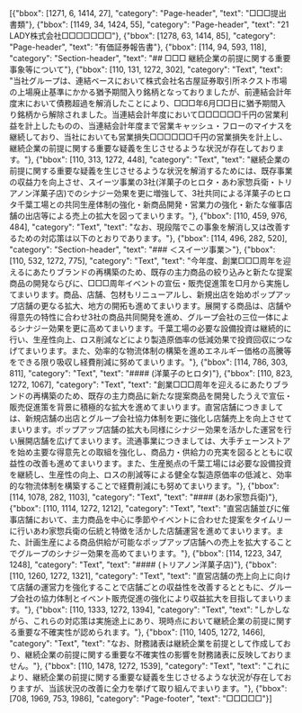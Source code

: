 [{"bbox": [1271, 6, 1414, 27], "category": "Page-header", "text": "□□□提出書類"}, {"bbox": [1149, 34, 1424, 55], "category": "Page-header", "text": "21 LADY株式会社□□□□□□□"}, {"bbox": [1278, 63, 1414, 85], "category": "Page-header", "text": "有価証券報告書"}, {"bbox": [114, 94, 593, 118], "category": "Section-header", "text": "## □□□ 継続企業の前提に関する重要事象等について"}, {"bbox": [110, 131, 1272, 302], "category": "Text", "text": "当社グループは、連結ベースにおいて株式会社名古屋証券取引所ネクスト市場の上場廃止基準にかかる猶予期間入り銘柄となっておりましたが、前連結会計年度末において債務超過を解消したことにより、□□□年6月□□日に猶予期間入り銘柄から解除されました。当連結会計年度において□□□□□□千円の営業利益を計上したものの、当連結会計年度まで営業キャッシュ・フローのマイナスを継続しており、当社においても営業損失□□□□□□千円の営業損失を計上し、継続企業の前提に関する重要な疑義を生じさせるような状況が存在しております。"}, {"bbox": [110, 313, 1272, 448], "category": "Text", "text": "継続企業の前提に関する重要な疑義を生じさせるような状況を解消するためには、既存事業の収益力を向上させ、スイーツ事業の3社(洋菓子のヒロタ・あわ家惣兵衛・トリアノン洋菓子店)でのシナジー効果を更に増強して、3社共同による洋菓子のヒロタ千葉工場との共同生産体制の強化・新商品開発・営業力の強化・新たな催事店舗の出店等による売上の拡大を図ってまいります。"}, {"bbox": [110, 459, 976, 484], "category": "Text", "text": "なお、現段階でこの事象を解消し又は改善するための対応策は以下のとおりであります。"}, {"bbox": [114, 496, 282, 520], "category": "Section-header", "text": "### ＜スイーツ事業＞"}, {"bbox": [110, 532, 1272, 775], "category": "Text", "text": "今年度、創業□□□周年を迎えるにあたりブランドの再構築のため、既存の主力商品の絞り込みと新たな提案商品の開発ならびに、□□□周年イベントの宣伝・販売促進策を□月から実施してまいります。商品、店舗、包材もリニューアルし、新規出店を始めポップアップ店舗の更なる拡大、地方の開拓も進めてまいります。展開する商品は、店舗や得意先の特性に合わせ3社の商品共同開発を進め、グループ会社の三位一体によるシナジー効果を更に高めてまいります。千葉工場の必要な設備投資は継続的に行い、生産性向上、ロス削減などにより製造原価率の低減効果で投資回収につなげてまいります。また、効率的な物流体制の構築を進めエネルギー価格の高騰等をできる限り吸収し経費削減に努めてまいります。"}, {"bbox": [114, 786, 303, 811], "category": "Text", "text": "#### (洋菓子のヒロタ)"}, {"bbox": [110, 823, 1272, 1067], "category": "Text", "text": "創業□□□周年を迎えるにあたりブランドの再構築のため、既存の主力商品に新たな提案商品を開発したうえで宣伝・販売促進策を背景に積極的な拡大を進めてまいります。直営店舗につきましては、新規店舗の出店とグループ会社協力体制を更に強化し店舗売上を向上させてまいります。ポップアップ店舗の拡大も同様にシナジー効果を活かした運営を行い展開店舗を広げてまいります。流通事業につきましては、大手チェーンストアを始め主要な得意先との取組を強化し、商品力・供給力の充実を図るとともに収益性の改善も進めてまいります。また、生産拠点の千葉工場には必要な設備投資を継続し、生産性の向上、ロスの削減等による健全な製造原価率の低減と、効率的な物流体制を構築することで経費削減にも努めてまいります。"}, {"bbox": [114, 1078, 282, 1103], "category": "Text", "text": "#### (あわ家惣兵衛)"}, {"bbox": [110, 1114, 1272, 1212], "category": "Text", "text": "直営店舗並びに催事店舗において、主力商品を中心に季節やイベントに合わせた提案をタイムリーに行いあわ家惣兵衛の伝統と特徴を活かした店舗運営を進めてまいります。また、計画生産による商品供給が可能なポップアップ店舗への売上を拡大することでグループのシナジー効果を高めてまいります。"}, {"bbox": [114, 1223, 347, 1248], "category": "Text", "text": "#### (トリアノン洋菓子店)"}, {"bbox": [110, 1260, 1272, 1321], "category": "Text", "text": "直営店舗の売上向上に向けて店舗の運営力を強化することで店舗ごとの収益性を改善するとともに、グループ会社の協力体制とイベント販売促進の強化により収益拡大を目指してまいります。"}, {"bbox": [110, 1333, 1272, 1394], "category": "Text", "text": "しかしながら、これらの対応策は実施途上にあり、現時点において継続企業の前提に関する重要な不確実性が認められます。"}, {"bbox": [110, 1405, 1272, 1466], "category": "Text", "text": "なお、財務諸表は継続企業を前提として作成しており、継続企業の前提に関する重要な不確実性の影響を財務諸表に反映しておりません。"}, {"bbox": [110, 1478, 1272, 1539], "category": "Text", "text": "これにより、継続企業の前提に関する重要な疑義を生じさせるような状況が存在しておりますが、当該状況の改善に全力を挙げて取り組んでまいります。"}, {"bbox": [708, 1969, 753, 1986], "category": "Page-footer", "text": "□□□□□"}]